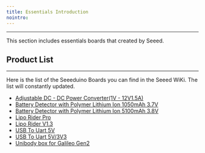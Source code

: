 ```yaml
---
title: Essentials Introduction
nointro:
---
```


---
This section includes essentials boards that created by Seeed.

## Product  List
---

Here is the list of the Seeeduino Boards you can find in the Seeed WiKi. The list will constantly updated.

- [Adjustable DC - DC Power Converter(1V - 12V1.5A)](/Adjustable_DC_DC_Power_Converter_1V-12V-1.5A/)
- [Battery Detector with Polymer Lithium Ion 1050mAh 3.7V](/Battery_Detector_with_Polymer_Lithium_Ion_1050mAh_3.7V/)
- [Battery Detector with Polymer Lithium Ion 5100mAh 3.8V](/Battery_Detector_with_Polymer_Lithium_Ion_5100mAh_3.8V/)
- [Lipo Rider Pro](/Lipo_Rider_Pro/)
- [Lipo Rider V1.3](/Lipo_Rider_V1.3/)
- [USB To Uart 5V](/USB_To_Uart_5V/)
- [USB To Uart 5V/3V3](/USB_To_Uart_5V_3V3/)
- [Unibody box for Galileo Gen2](/Unibody_box_for_Galileo_Gen2/)


